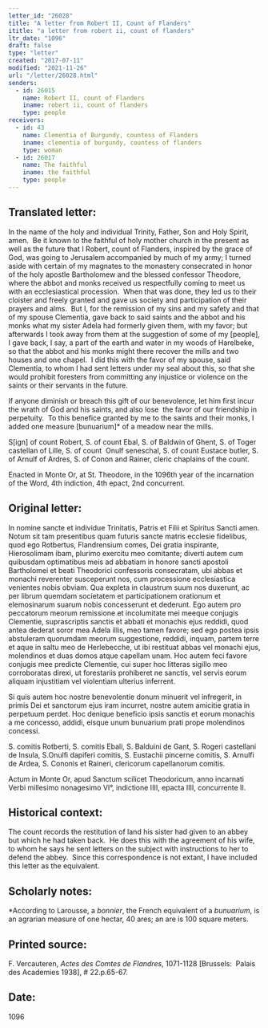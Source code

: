 ```yaml
---
letter_id: "26028"
title: "A letter from Robert II, Count of Flanders"
ititle: "a letter from robert ii, count of flanders"
ltr_date: "1096"
draft: false
type: "letter"
created: "2017-07-11"
modified: "2021-11-26"
url: "/letter/26028.html"
senders:
  - id: 26015
    name: Robert II, count of Flanders
    iname: robert ii, count of flanders
    type: people
receivers:
  - id: 43
    name: Clementia of Burgundy, countess of Flanders
    iname: clementia of burgundy, countess of flanders
    type: woman
  - id: 26017
    name: The faithful
    iname: the faithful
    type: people
---
```

<h2> Translated letter:</h2><p><span style="background-color: transparent;">In the name of the holy and individual Trinity, Father, Son and Holy Spirit, amen.&nbsp; Be it known to the faithful of holy mother church in the present as well as the future that I Robert, count of Flanders, inspired by the grace of God, was going to Jerusalem accompanied by much of my army; I turned aside with certain of my magnates to the monastery consecrated in honor of the holy apostle Bartholomew and the blessed confessor Theodore, where the abbot and monks received us respectfully coming to meet us with an ecclesiastical procession.&nbsp; When that was done, they led us to their cloister and freely granted and gave us society and participation of their prayers and alms.&nbsp; But I, for the remission of my sins and my safety and that of my spouse Clementia, gave back to said saints and the abbot and his monks what my sister Adela had formerly given them, with my favor; but afterwards I took away from them at the suggestion of some of my [people], I gave back, I say, a part of the earth and water in my woods of Harelbeke, so that the abbot and his monks might there recover the mills and two houses and one chapel.&nbsp; I did this with the favor of my spouse, said Clementia, to whom I had sent letters under my seal about this, so that she would prohibit foresters from committing any injustice or violence on the saints or their servants in the future.</span></p><p>If anyone diminish or breach this gift of our benevolence, let him first incur the wrath of God and his saints, and also lose&nbsp; the favor of our friendship in perpetuity.&nbsp; To this benefice granted by me to the saints and their monks, I added one measure [bunuarium]* of a meadow near the mills.</p><p>S[ign] of count Robert, S. of count Ebal, S. of Baldwin of Ghent, S. of Toger castellan of Lille, S. of count&nbsp; Onulf seneschal, S. of count Eustace butler, S. of Arnulf of Ardres, S. of Conon and Rainer, cleric chaplains of the count.</p><p>Enacted in Monte Or, at St. Theodore, in the 1096th year of the incarnation of the Word, 4th indiction, 4th epact, 2nd concurrent.</p><h2 class="mt-4"> Original letter:</h2><p>In nomine sancte et individue Trinitatis, Patris et Filii et Spiritus Sancti amen. Notum sit tam presentibus quam futuris sancte matris ecclesie fidelibus, quod ego Rotbertus, Flandrensium comes, Dei gratia inspirante, Hierosolimam ibam, plurimo exercitu meo comitante; diverti autem cum quibusdam optimatibus meis ad abbatiam in honore sancti apostoli Bartholomei et beati Theodorici confessoris consecratam, ubi abbas et monachi reverenter susceperunt nos, cum processione ecclesiastica venientes nobis obviam. Qua expleta in claustrum suum nos duxerunt, ac per librum quemdam societatem et participationem orationum et elemosinarum suarum nobis concesserunt et dederunt. Ego&nbsp;autem pro peccatorum meorum remissione et incolumitate mei meeque conjugis Clementie,&nbsp;suprascriptis sanctis et abbati et monachis ejus reddidi, quod antea dederat soror mea Adela illis, meo tamen favore; sed ego postea ipsis abstuleram quorumdam meorum suggestione, reddidi, inquam, partem terre et aque in saltu meo de Herlebecche, ut ibi restituat abbas vel monachi ejus, molendinos et duas domos atque capellam unam. Hoc autem feci favore conjugis mee predicte Clementie, cui super hoc litteras sigillo meo corroboratas direxi, ut forestariis prohiberet ne sanctis, vel servis eorum aliquam injustitiam vel violentiam ulterius inferrent.</p><p>Si quis autem hoc nostre benevolentie donum minuerit vel infregerit, in primis Dei et sanctorum ejus iram incurret, nostre autem amicitie gratia in perpetuum perdet. Hoc denique beneficio ipsis sanctis et eorum monachis a me concesso, addidi, eisque unum bunuarium prati prope molendinos concessi.</p><p>S. comitis Rotberti, S. comitis Ebali, S. Balduini de Gant, S. Rogeri castellani de Insula, S.Onulfi dapiferi comitis, S. Eustachii pincerne comitis, S. Arnulfi de Ardea, S. Cononis et Raineri, clericorum capellanorum comitis.</p><p>Actum in Monte Or, apud Sanctum scilicet Theodoricum, anno incarnati Verbi millesimo nonagesimo VI°, indictione IIII, epacta IIII, concurrente II.</p><h2 class="mt-4"> Historical context:</h2><p>The count records the restitution of land his sister had given to an abbey but which he had taken back. &nbsp;He does this with the agreement of his wife, to whom he says he sent letters on the subject with instructions to her to defend the abbey.&nbsp; Since this correspondence is not extant, I have included this letter as the equivalent.</p><h2 class="mt-4"> Scholarly notes:</h2><p>*According to Larousse, a <em>bonnier</em>, the French equivalent of a <em>bunuarium</em>, is an agrarian measure of one hectar, 40 ares; an are is 100 square meters.</p><h2 class="mt-4"> Printed source:</h2><p>F. Vercauteren,&nbsp;<i>Actes des Comtes de Flandres</i>, 1071-1128 [Brussels:&nbsp; Palais des Academies 1938],&nbsp;# 22.p.65-67.</p><h2 class="mt-4"> Date:</h2>1096